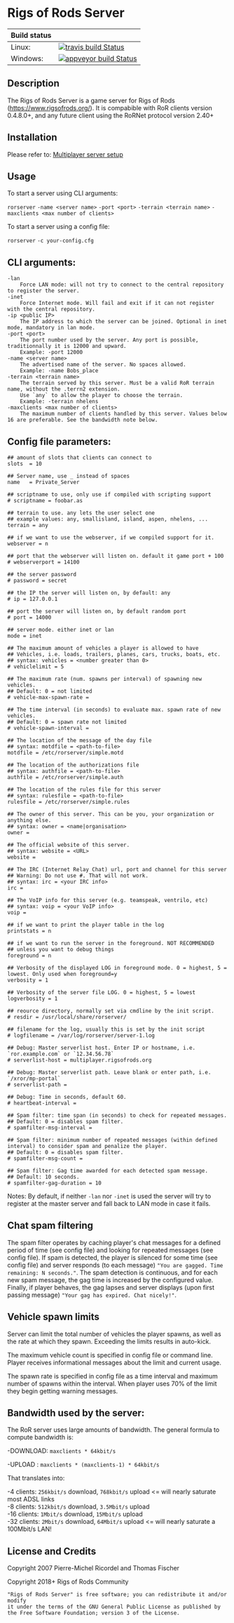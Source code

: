 # Rigs of Rods Server 

|  Build status 	|                                                                                                                                                                             	|
|---------------	|-----------------------------------------------------------------------------------------------------------------------------------------------------------------------------	|
| Linux:        	| [![travis build Status](https://img.shields.io/travis/RigsOfRods/ror-server.svg?style=flat-square)](https://travis-ci.org/RigsOfRods/ror-server)                            	|
| Windows:      	| [![appveyor build Status](https://img.shields.io/appveyor/ci/AnotherFoxGuy/ror-server.svg?style=flat-square)](https://ci.appveyor.com/project/AnotherFoxGuy/ror-server)    	|

## Description

The Rigs of Rods Server is a game server for Rigs of Rods (https://www.rigsofrods.org/).
It is compabible with RoR clients version 0.4.8.0+, and any future client using the RoRNet protocol version 2.40+

## Installation

Please refer to: [Multiplayer server setup](http://docs.rigsofrods.org/gameplay/multiplayer-server-setup)

## Usage

To start a server using CLI arguments:

`rorserver` `-name <server name>` `-port <port>` `-terrain <terrain name>` `-maxclients <max number of clients>`

To start a server using a config file:

`rorserver` `-c your-config.cfg`

## CLI arguments:

```
-lan
	Force LAN mode: will not try to connect to the central repository to register the server.
-inet
	Force Internet mode. Will fail and exit if it can not register with the central repository.
-ip <public IP>
	The IP address to which the server can be joined. Optional in inet mode, mandatory in lan mode.
-port <port>
	The port number used by the server. Any port is possible, traditionnally it is 12000 and upward.
	Example: -port 12000
-name <server name>
	The advertised name of the server. No spaces allowed.
	Example: -name Bobs_place
-terrain <terrain name>
	The terrain served by this server. Must be a valid RoR terrain name, without the .terrn2 extension.
	Use `any` to allow the player to choose the terrain.
	Example: -terrain nhelens
-maxclients <max number of clients>
	The maximum number of clients handled by this server. Values below 16 are preferable. See the bandwidth note below.
```

## Config file parameters:

```
## amount of slots that clients can connect to
slots  = 10

## Server name, use _ instead of spaces
name   = Private_Server

## scriptname to use, only use if compiled with scripting support
# scriptname = foobar.as

## terrain to use. any lets the user select one
## example values: any, smallisland, island, aspen, nhelens, ...
terrain = any

## if we want to use the webserver, if we compiled support for it.
webserver = n

## port that the webserver will listen on. default it game port + 100
# webserverport = 14100

## the server password
# password = secret

## the IP the server will listen on, by default: any
# ip = 127.0.0.1

## port the server will listen on, by default random port
# port = 14000

## server mode. either inet or lan
mode = inet

## The maximum amount of vehicles a player is allowed to have
## Vehicles, i.e. loads, trailers, planes, cars, trucks, boats, etc.
## syntax: vehicles = <number greater than 0>
# vehiclelimit = 5

## The maximum rate (num. spawns per interval) of spawning new vehicles.
## Default: 0 = not limited
# vehicle-max-spawn-rate = 

## The time interval (in seconds) to evaluate max. spawn rate of new vehicles.
## Default: 0 = spawn rate not limited
# vehicle-spawn-interval =

## The location of the message of the day file
## syntax: motdfile = <path-to-file>
motdfile = /etc/rorserver/simple.motd

## The location of the authorizations file
## syntax: authfile = <path-to-file>
authfile = /etc/rorserver/simple.auth

## The location of the rules file for this server
## syntax: rulesfile = <path-to-file>
rulesfile = /etc/rorserver/simple.rules

## The owner of this server. This can be you, your organization or anything else.
## syntax: owner = <name|organisation>
owner = 

## The official website of this server.
## syntax: website = <URL>
website = 

## The IRC (Internet Relay Chat) url, port and channel for this server
## Warning: Do not use #. That will not work.
## syntax: irc = <your IRC info>
irc = 

## The VoIP info for this server (e.g. teamspeak, ventrilo, etc)
## syntax: voip = <your VoIP info>
voip =

## if we want to print the player table in the log
printstats = n

## if we want to run the server in the foreground. NOT RECOMMENDED
## unless you want to debug things
foreground = n

## Verbosity of the displayed LOG in foreground mode. 0 = highest, 5 = lowest. Only used when foreground=y
verbosity = 1

## Verbosity of the server file LOG. 0 = highest, 5 = lowest
logverbosity = 1

## reource directory, normally set via cmdline by the init script.
# resdir = /usr/local/share/rorserver/

## filename for the log, usually this is set by the init script
# logfilename = /var/log/rorserver/server-1.log

## Debug: Master serverlist host. Enter IP or hostname, i.e. `ror.example.com` or `12.34.56.78`
# serverlist-host = multiplayer.rigsofrods.org

## Debug: Master serverlist path. Leave blank or enter path, i.e. `/xror/mp-portal`
# serverlist-path = 

## Debug: Time in seconds, default 60.
# heartbeat-interval =

## Spam filter: time span (in seconds) to check for repeated messages.
## Default: 0 = disables spam filter.
# spamfilter-msg-interval =

## Spam filter: minimum number of repeated messages (within defined interval) to consider spam and penalize the player.
## Default: 0 = disables spam filter.
# spamfilter-msg-count =

## Spam filter: Gag time awarded for each detected spam message.
## Default: 10 seconds.
# spamfilter-gag-duration = 10
```

Notes:
By default, if neither `-lan` nor `-inet` is used the server will try to register at the master server and fall back to LAN mode in case it fails.

## Chat spam filtering

The spam filter operates by caching player's chat messages for a defined period of time (see config file) and looking for repeated messages (see config file).
If spam is detected, the player is silenced for some time (see config file) and server responds (to each message) `"You are gagged. Time remaining: N seconds."`.
The spam detection is continuous, and for each new spam message, the gag time is increased by the configured value.
Finally, if player behaves, the gag lapses and server displays (upon first passing message) `"Your gag has expired. Chat nicely!"`.

## Vehicle spawn limits

Server can limit the total number of vehicles the player spawns, as well as the rate at which they spawn.
  Exceeding the limits results in auto-kick.

The maximum vehicle count is specified in config file or command line.
  Player receives informational messages about the limit and current usage.

The spawn rate is specified in config file as a time interval and maximum number of spawns within the interval.
  When player uses 70% of the limit they begin getting warning messages.

## Bandwidth used by the server:
The RoR server uses large amounts of bandwidth. The general formula to compute bandwidth is:  

-DOWNLOAD: `maxclients * 64kbit/s` 

-UPLOAD  : `maxclients * (maxclients-1) * 64kbit/s` 

That translates into:  

-4 clients: `256kbit/s` download, `768kbit/s` upload <= will nearly saturate most ADSL links  
-8 clients: `512kbit/s` download, `3.5Mbit/s` upload  
-16 clients:  `1Mbit/s` download,  `15Mbit/s` upload  
-32 clients:  `2Mbit/s` download,  `64Mbit/s` upload <= will nearly saturate a 100Mbit/s LAN!

## License and Credits

Copyright 2007  Pierre-Michel Ricordel and Thomas Fischer

Copyright 2018+ Rigs of Rods Community

```
"Rigs of Rods Server" is free software; you can redistribute it and/or modify
it under the terms of the GNU General Public License as published by
the Free Software Foundation; version 3 of the License.
```


